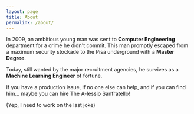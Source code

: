 ```yaml
---
layout: page
title: About
permalink: /about/
---
```


In 2009, an ambitious young man was sent to **Computer Engineering** department for a crime he didn't commit. 
This man promptly escaped from a maximum security stockade to the Pisa underground with a **Master Degree**.

Today, still wanted by the major recruitment agencies, he survives as a **Machine Learning Engineer** of fortune. 

If you have a production issue, if no one else can help, and if you can find him... maybe you can hire The A-lessio Sanfratello! 

(Yep, I need to work on the last joke)
